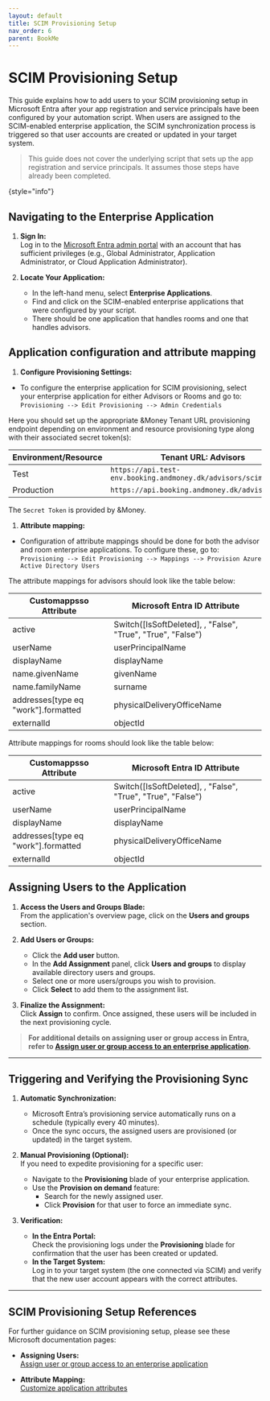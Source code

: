 ```yaml
---
layout: default
title: SCIM Provisioning Setup
nav_order: 6
parent: BookMe
---
```


# SCIM Provisioning Setup

This guide explains how to add users to your SCIM provisioning setup in Microsoft Entra
after your app registration and service principals have been configured by your automation script.
When users are assigned to the SCIM-enabled enterprise application, the SCIM synchronization process is triggered so that user accounts are created or updated in your target system.

> This guide does not cover the underlying script that sets up the app registration and service principals. It assumes those steps have already been completed.
>
{style="info"}


## Navigating to the Enterprise Application

1. **Sign In:**  
   Log in to the [Microsoft Entra admin portal](https://entra.microsoft.com) with an account
    that has sufficient privileges
    (e.g., Global Administrator, Application Administrator, or Cloud Application Administrator).

2. **Locate Your Application:**
    - In the left-hand menu, select **Enterprise Applications**.
    - Find and click on the SCIM-enabled enterprise applications that were configured by your script.
    - There should be one application that handles rooms and one that handles advisors.

## Application configuration and attribute mapping

1. **Configure Provisioning Settings:**
 - To configure the enterprise application for SCIM provisioning, select your enterprise application for either Advisors or Rooms and go to:
    `Provisioning --> Edit Provisioning --> Admin Credentials` 

Here you should set up the appropriate &Money Tenant URL provisioning endpoint 
depending on environment and resource provisioning type along with their associated secret token(s):

| Environment/Resource | Tenant URL: Advisors  | Tenant URL: Rooms  |
|----------------------| ----------- | ----------- |
| Test                 | `https://api.test-env.booking.andmoney.dk/advisors/scim `       | `https://api.t-env.booking.andmoney.dk/rooms/scim`        |
| Production           | `https://api.booking.andmoney.dk/advisors/scim `        | `https://api.booking.andmoney.dk/rooms/scim`         |

The `Secret Token` is provided by &Money.

1. **Attribute mapping:**
 - Configuration of attribute mappings should be done for both the advisor and room enterprise applications. 
   To configure these, go to:
    ` Provisioning --> Edit Provisioning --> Mappings --> Provision Azure Active Directory Users `

The attribute mappings for advisors should look like the table below:

| Customappsso Attribute              | Microsoft Entra ID Attribute                                |
|-------------------------------------|-------------------------------------------------------------|
| active                              | Switch([IsSoftDeleted], , "False", "True", "True", "False") |
| userName                            | userPrincipalName                                           |
| displayName                         | displayName                                                 |
| name.givenName                      | givenName                                                   |
| name.familyName                     | surname                                                     |
| addresses[type eq "work"].formatted | physicalDeliveryOfficeName                                  |
| externalId                          | objectId                                                    |

Attribute mappings for rooms should look like the table below:


| Customappsso Attribute       | Microsoft Entra ID Attribute                                |
| ----------- |-------------------------------------------------------------|
| active       | Switch([IsSoftDeleted], , "False", "True", "True", "False") |
| userName    | userPrincipalName                                           |
| displayName    | displayName                                                 |
| addresses[type eq "work"].formatted    | physicalDeliveryOfficeName                                  |
| externalId                          | objectId                                                    |

## Assigning Users to the Application

1. **Access the Users and Groups Blade:**  
   From the application's overview page, click on the **Users and groups** section.

2. **Add Users or Groups:**
    - Click the **Add user** button.
    - In the **Add Assignment** panel, click **Users and groups** to display available directory users and groups.
    - Select one or more users/groups you wish to provision.
    - Click **Select** to add them to the assignment list.

3. **Finalize the Assignment:**  
   Click **Assign** to confirm. Once assigned, these users will be included in the next provisioning cycle.

> **For additional details on assigning user or group access in Entra, refer to [Assign user or group access to an enterprise application](https://learn.microsoft.com/en-us/entra/identity/enterprise-apps/assign-user-or-group-access-portal?pivots=portal).**

---

## Triggering and Verifying the Provisioning Sync

1. **Automatic Synchronization:**
    - Microsoft Entra’s provisioning service automatically runs on a schedule (typically every 40 minutes).
    - Once the sync occurs, the assigned users are provisioned (or updated) in the target system.

2. **Manual Provisioning (Optional):**  
   If you need to expedite provisioning for a specific user:
    - Navigate to the **Provisioning** blade of your enterprise application.
    - Use the **Provision on demand** feature:
        - Search for the newly assigned user.
        - Click **Provision** for that user to force an immediate sync.

3. **Verification:**
    - **In the Entra Portal:**  
      Check the provisioning logs under the **Provisioning** blade for confirmation that the user has been created or updated.
    - **In the Target System:**  
      Log in to your target system (the one connected via SCIM) and verify that the new user account appears with the correct attributes.

---

## SCIM Provisioning Setup References

For further guidance on SCIM provisioning setup, please see these Microsoft documentation pages:

- **Assigning Users:**  
  [Assign user or group access to an enterprise application](https://learn.microsoft.com/en-us/entra/identity/enterprise-apps/assign-user-or-group-access-portal?pivots=portal)

- **Attribute Mapping:**  
  [Customize application attributes](https://learn.microsoft.com/en-us/entra/identity/app-provisioning/customize-application-attributes)
